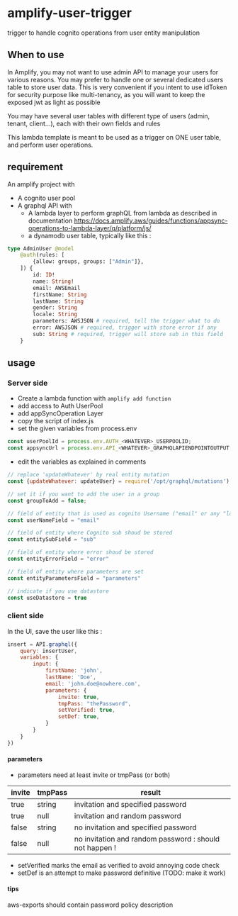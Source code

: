 # amplify-user-trigger
trigger to handle cognito operations from user entity manipulation

## When to use
In Amplify, you may not want to use admin API to manage your users for various reasons.
You may prefer to handle one or several dedicated users table to store user data.
This is very convenient if you intent to use idToken for security purpose like multi-tenancy, as you will want to keep the exposed jwt as light as possible   

You may have several user tables with different type of users (admin, tenant, client...), each with their own fields and rules

This lambda template is meant to be used as a trigger on ONE user table, and perform user operations.

## requirement

An amplify project with
- A cognito user pool
- A graphql API with
  - A lambda layer to perform graphQL from lambda as described in documentation
        https://docs.amplify.aws/guides/functions/appsync-operations-to-lambda-layer/q/platform/js/
  - a dynamodb user table, typically like this :

```graphql
type AdminUser @model
    @auth(rules: [
        {allow: groups, groups: ["Admin"]},
    ]) {
        id: ID!
        name: String!
        email: AWSEmail   
        firstName: String
        lastName: String
        gender: String
        locale: String
        parameters: AWSJSON # required, tell the trigger what to do
        error: AWSJSON # required, trigger with store error if any
        sub: String # required, trigger will store sub in this field
    }
```

## usage

### Server side

- Create a lambda function with ```amplify add function```
- add access to Auth UserPool
- add appSyncOperation Layer
- copy the script of index.js
- set the given variables from process.env
```js
const userPoolId = process.env.AUTH_<WHATEVER>_USERPOOLID;
const appsyncUrl = process.env.API_<WHATEVER>_GRAPHQLAPIENDPOINTOUTPUT;
```
- edit the variables as explained in comments
```js
// replace 'updateWhatever' by real entity mutation
const {updateWhatever: updateUser} = require('/opt/graphql/mutations')

// set it if you want to add the user in a group
const groupToAdd = false;

// field of entity that is used as cognito Username ("email" or any "login" field), depending on cognito settings
const userNameField = "email"

// field of entity where Cognito sub shoud be stored
const entitySubField = "sub"

// field of entity where error shoud be stored
const entityErrorField = "error"

// field of entity where parameters are set
const entityParametersField = "parameters"

// indicate if you use datastore
const useDatastore = true
```

### client side

In the UI, save the user like this :
```js
insert = API.graphql({
    query: insertUser,
    variables: {
        input: {
            firstName: 'john',
            lastName: 'Doe',
            email: 'john.doe@nowhere.com',
            parameters: {
                invite: true,
                tmpPass: "thePassword",
                setVerified: true,
                setDef: true,
            }
        }
    }
})
```
#### parameters

- parameters need at least invite or tmpPass (or both)

| invite | tmpPass | result                                                  |
|--------|---------|---------------------------------------------------------|
| true   | string  | invitation and specified password                       |
| true   | null    | invitation and random password                          |
| false  | string  | no invitation and specified password                    |
| false  | null    | no invitation and random password : should not happen ! |

- setVerified marks the email as verified to avoid annoying code check
- setDef is an attempt to make password definitive (TODO: make it work)

#### tips

aws-exports should contain password policy description

